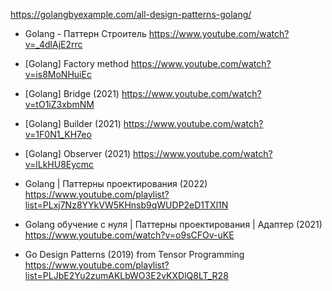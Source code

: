 https://golangbyexample.com/all-design-patterns-golang/

* Golang - Паттерн Строитель
https://www.youtube.com/watch?v=_4dlAjE2rrc

* [Golang] Factory method
https://www.youtube.com/watch?v=is8MoNHuiEc

* [Golang] Bridge (2021)
https://www.youtube.com/watch?v=tO1iZ3xbmNM

* [Golang] Builder (2021)
https://www.youtube.com/watch?v=1F0N1_KH7eo

* [Golang] Observer (2021)
https://www.youtube.com/watch?v=lLkHU8Eycmc

* Golang | Паттерны проектирования (2022)
https://www.youtube.com/playlist?list=PLxj7Nz8YYkVW5KHnsb9qWUDP2eD1TXl1N

* Golang обучение с нуля | Паттерны проектирования | Адаптер (2021)
https://www.youtube.com/watch?v=o9sCFOv-uKE

* Go Design Patterns (2019) from Tensor Programming
https://www.youtube.com/playlist?list=PLJbE2Yu2zumAKLbWO3E2vKXDlQ8LT_R28
